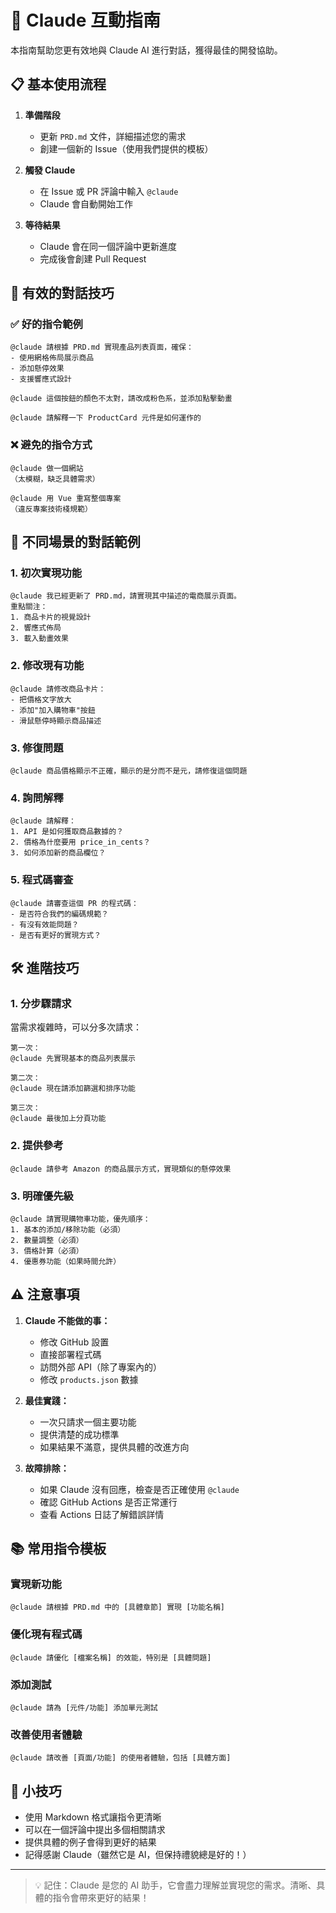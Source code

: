 # 🤖 Claude 互動指南

本指南幫助您更有效地與 Claude AI 進行對話，獲得最佳的開發協助。

## 📋 基本使用流程

1. **準備階段**
   - 更新 `PRD.md` 文件，詳細描述您的需求
   - 創建一個新的 Issue（使用我們提供的模板）

2. **觸發 Claude**
   - 在 Issue 或 PR 評論中輸入 `@claude`
   - Claude 會自動開始工作

3. **等待結果**
   - Claude 會在同一個評論中更新進度
   - 完成後會創建 Pull Request

## 💬 有效的對話技巧

### ✅ 好的指令範例

```
@claude 請根據 PRD.md 實現產品列表頁面，確保：
- 使用網格佈局展示商品
- 添加懸停效果
- 支援響應式設計
```

```
@claude 這個按鈕的顏色不太對，請改成粉色系，並添加點擊動畫
```

```
@claude 請解釋一下 ProductCard 元件是如何運作的
```

### ❌ 避免的指令方式

```
@claude 做一個網站
（太模糊，缺乏具體需求）
```

```
@claude 用 Vue 重寫整個專案
（違反專案技術棧規範）
```

## 🎯 不同場景的對話範例

### 1. 初次實現功能

```
@claude 我已經更新了 PRD.md，請實現其中描述的電商展示頁面。
重點關注：
1. 商品卡片的視覺設計
2. 響應式佈局
3. 載入動畫效果
```

### 2. 修改現有功能

```
@claude 請修改商品卡片：
- 把價格文字放大
- 添加"加入購物車"按鈕
- 滑鼠懸停時顯示商品描述
```

### 3. 修復問題

```
@claude 商品價格顯示不正確，顯示的是分而不是元，請修復這個問題
```

### 4. 詢問解釋

```
@claude 請解釋：
1. API 是如何獲取商品數據的？
2. 價格為什麼要用 price_in_cents？
3. 如何添加新的商品欄位？
```

### 5. 程式碼審查

```
@claude 請審查這個 PR 的程式碼：
- 是否符合我們的編碼規範？
- 有沒有效能問題？
- 是否有更好的實現方式？
```

## 🛠️ 進階技巧

### 1. 分步驟請求

當需求複雜時，可以分多次請求：

```
第一次：
@claude 先實現基本的商品列表展示

第二次：
@claude 現在請添加篩選和排序功能

第三次：
@claude 最後加上分頁功能
```

### 2. 提供參考

```
@claude 請參考 Amazon 的商品展示方式，實現類似的懸停效果
```

### 3. 明確優先級

```
@claude 請實現購物車功能，優先順序：
1. 基本的添加/移除功能（必須）
2. 數量調整（必須）
3. 價格計算（必須）
4. 優惠券功能（如果時間允許）
```

## ⚠️ 注意事項

1. **Claude 不能做的事：**
   - 修改 GitHub 設置
   - 直接部署程式碼
   - 訪問外部 API（除了專案內的）
   - 修改 `products.json` 數據

2. **最佳實踐：**
   - 一次只請求一個主要功能
   - 提供清楚的成功標準
   - 如果結果不滿意，提供具體的改進方向

3. **故障排除：**
   - 如果 Claude 沒有回應，檢查是否正確使用 `@claude`
   - 確認 GitHub Actions 是否正常運行
   - 查看 Actions 日誌了解錯誤詳情

## 📚 常用指令模板

### 實現新功能
```
@claude 請根據 PRD.md 中的 [具體章節] 實現 [功能名稱]
```

### 優化現有程式碼
```
@claude 請優化 [檔案名稱] 的效能，特別是 [具體問題]
```

### 添加測試
```
@claude 請為 [元件/功能] 添加單元測試
```

### 改善使用者體驗
```
@claude 請改善 [頁面/功能] 的使用者體驗，包括 [具體方面]
```

## 🎉 小技巧

- 使用 Markdown 格式讓指令更清晰
- 可以在一個評論中提出多個相關請求
- 提供具體的例子會得到更好的結果
- 記得感謝 Claude（雖然它是 AI，但保持禮貌總是好的！）

---

> 💡 記住：Claude 是您的 AI 助手，它會盡力理解並實現您的需求。清晰、具體的指令會帶來更好的結果！